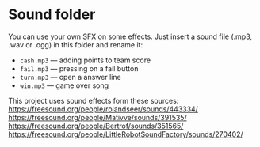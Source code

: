# Sound folder

You can use your own SFX on some effects. Just insert a sound file (.mp3, .wav or .ogg) in this folder and rename it:

* `cash.mp3` — adding points to team score
* `fail.mp3` — pressing on a fail button
* `turn.mp3` — open a answer line
* `win.mp3` — game over song


This project uses sound effects form these sources:
https://freesound.org/people/rolandseer/sounds/443334/
https://freesound.org/people/Mativve/sounds/391535/
https://freesound.org/people/Bertrof/sounds/351565/
https://freesound.org/people/LittleRobotSoundFactory/sounds/270402/